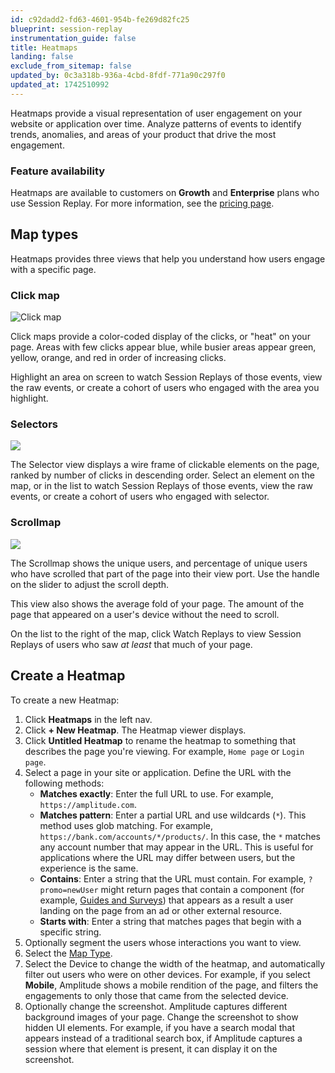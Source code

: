 ```yaml
---
id: c92dadd2-fd63-4601-954b-fe269d82fc25
blueprint: session-replay
instrumentation_guide: false
title: Heatmaps
landing: false
exclude_from_sitemap: false
updated_by: 0c3a318b-936a-4cbd-8fdf-771a90c297f0
updated_at: 1742510992
---
```

Heatmaps provide a visual representation of user engagement on your website or application over time. Analyze patterns of events to identify trends, anomalies, and areas of your product that drive the most engagement.

### Feature availability

Heatmaps are available to customers on **Growth** and **Enterprise** plans who use Session Replay. For more information, see the [pricing page](https://amplitude.com/pricing).

## Map types

Heatmaps provides three views that help you understand how users engage with a specific page.

### Click map

![Click map](statamic://asset::help_center_conversions::session-replay/hm1.png)

Click maps provide a color-coded display of the clicks, or "heat" on your page. Areas with few clicks appear blue, while busier areas appear green, yellow, orange, and red in order of increasing clicks.

Highlight an area on screen to watch Session Replays of those events, view the raw events, or create a cohort of users who engaged with the area you highlight.

### Selectors

![](statamic://asset::help_center_conversions::session-replay/hm2.png)

The Selector view displays a wire frame of clickable elements on the page, ranked by number of clicks in descending order. Select an element on the map, or in the list to watch Session Replays of those events, view the raw events, or create a cohort of users who engaged with selector.

### Scrollmap

![](statamic://asset::help_center_conversions::session-replay/hm3.png)

The Scrollmap shows the unique users, and percentage of unique users who have scrolled that part of the page into their view port. Use the handle on the slider to adjust the scroll depth.

This view also shows the average fold of your page. The amount of the page that appeared on a user's device without the need to scroll.

On the list to the right of the map, click Watch Replays to view Session Replays of users who saw *at least* that much of your page.

## Create a Heatmap

To create a new Heatmap:
1. Click **Heatmaps** in the left nav.
2. Click **+ New Heatmap**. The Heatmap viewer displays.
3. Click **Untitled Heatmap** to rename the heatmap to something that describes the page you're viewing. For example, `Home page` or `Login page`.
4. Select a page in your site or application. Define the URL with the following methods:
   - **Matches exactly**: Enter the full URL to use. For example, `https://amplitude.com`.
   - **Matches pattern**: Enter a partial URL and use wildcards (`*`). This method uses glob matching. For example, `https://bank.com/accounts/*/products/`. In this case, the `*` matches any account number that may appear in the URL. This is useful for applications where the URL may differ between users, but the experience is the same.
   - **Contains**: Enter a string that the URL must contain. For example, `?promo=newUser` might return pages that contain a component (for example, [Guides and Surveys](/docs/guides-and-surveys)) that appears as a result a user landing on the page from an ad or other external resource.
   - **Starts with**: Enter a string that matches pages that begin with a specific string.
5. Optionally segment the users whose interactions you want to view.
6. Select the [Map Type](#map-types).
7. Select the Device to change the width of the heatmap, and automatically filter out users who were on other devices. For example, if you select **Mobile**, Amplitude shows a mobile rendition of the page, and filters the engagements to only those that came from the selected device.
8. Optionally change the screenshot. Amplitude captures different background images of your page. Change the screenshot to show hidden UI elements. For example, if you have a search modal that appears instead of a traditional search box, if Amplitude captures a session where that element is present, it can display it on the screenshot.